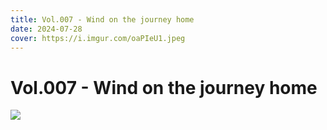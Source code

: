 ```yaml
---
title: Vol.007 - Wind on the journey home
date: 2024-07-28
cover: https://i.imgur.com/oaPIeU1.jpeg
---
```


# Vol.007 - Wind on the journey home

![](https://i.imgur.com/oaPIeU1.jpeg)